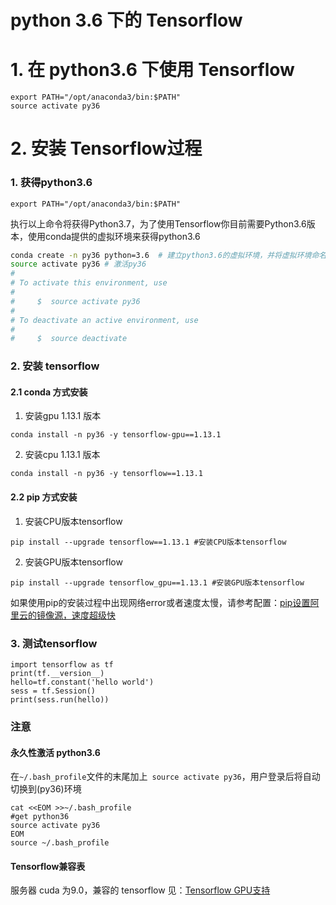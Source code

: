 # python 3.6 下的 Tensorflow

# 1. 在 python3.6 下使用 Tensorflow
```
export PATH="/opt/anaconda3/bin:$PATH"
source activate py36 
```

# 2. 安装 Tensorflow过程
### 1. 获得python3.6
```
export PATH="/opt/anaconda3/bin:$PATH"
```
执行以上命令将获得Python3.7，为了使用Tensorflow你目前需要Python3.6版本，使用conda提供的虚拟环境来获得python3.6

```bash
conda create -n py36 python=3.6  # 建立python3.6的虚拟环境，并将虚拟环境命名为py36
source activate py36 # 激活py36
#
# To activate this environment, use
#
#     $  source activate py36
#
# To deactivate an active environment, use
#
#     $  source deactivate
```
### 2. 安装 tensorflow
#### 2.1 conda 方式安装

1. 安装gpu 1.13.1 版本
```
conda install -n py36 -y tensorflow-gpu==1.13.1
```
2. 安装cpu 1.13.1 版本
```
conda install -n py36 -y tensorflow==1.13.1
```


#### 2.2 pip 方式安装

1. 安装CPU版本tensorflow

```
pip install --upgrade tensorflow==1.13.1 #安装CPU版本tensorflow
```

2. 安装GPU版本tensorflow
```
pip install --upgrade tensorflow_gpu==1.13.1 #安装GPU版本tensorflow
```

如果使用pip的安装过程中出现网络error或者速度太慢，请参考配置：[pip设置阿里云的镜像源，速度超级快](https://segmentfault.com/a/1190000006111096)

### 3. 测试tensorflow
```
import tensorflow as tf
print(tf.__version__)
hello=tf.constant('hello world') 
sess = tf.Session() 
print(sess.run(hello))  
```
### 注意

#### 永久性激活 python3.6
在`~/.bash_profile`文件的末尾加上` source activate py36`，用户登录后将自动切换到(py36)环境  
```
cat <<EOM >>~/.bash_profile
#get python36
source activate py36
EOM
source ~/.bash_profile
```

#### Tensorflow兼容表
服务器 cuda 为9.0，兼容的 tensorflow 见：[Tensorflow GPU支持](https://www.tensorflow.org/install/source#tested_source_configurations)
